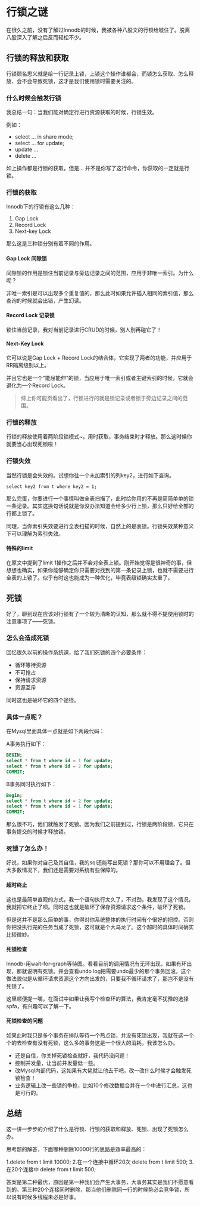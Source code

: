 # 行锁之谜

在很久之前，没有了解过Innodb的时候，我被各种八股文的行锁给唬住了。脱离八股深入了解之后反而轻松不少。

## 行锁的释放和获取

行锁顾名思义就是给一行记录上锁，上锁这个操作谁都会，而锁怎么获取、怎么释放、会不会导致死锁，这才是我们使用锁时需要关注的。

### 什么时候会触发行锁
我总结一句：当我们能对确定行进行资源获取的时候，行锁生效。

例如：
- select ... in share mode;
- select ... for update;
- update ...
- delete ...

如上操作都是行锁的获取，但是... 并不是你写了这行命令，你获取的一定就是行锁。
### 行锁的获取
Innodb下的行锁有这么几种：
1. Gap Lock
2. Record Lock
3. Next-key Lock

那么这是三种锁分别有着不同的作用。

#### Gap Lock 间隙锁
间隙锁的作用是锁住当前记录与旁边记录之间的范围，应用于非唯一索引。为什么呢？

非唯一索引是可以出现多个重复值的，那么此时如果允许插入相同的索引值，那么查询的时候就会出错，产生幻读。

#### Record Lock 记录锁
锁住当前记录，我对当前记录进行CRUD的时候，别人别再碰它了！

#### Next-Key Lock 
它可以说是Gap Lock + Record Lock的结合体，它实现了两者的功能，并应用于RR隔离级别以上。

并且它也是一个"能屈能伸"的锁，当应用于唯一索引或者主键索引的时候，它就会退化为一个Record Lock。

> 综上你可能页看出了，行锁进行的就是锁记录或者锁于旁边记录之间的范围。
### 行锁的释放
行锁的释放使用着两阶段锁模式~，用时获取，事务结束时才释放。那么这时候你就要当心出现死锁啦！
### 行锁失效
当然行锁是会失效的。试想你往一个未加索引的列key2，进行如下查询。
```mysql
select key2 from t where key2 = 1;
```
那么完蛋，你要进行一个事情叫做全表扫描了，此时给你用的不再是简简单单的锁一条记录。其实这换句话说就是你没办法知道会给多少行上锁，那么只好给全部的行都上锁了。

同理，当你索引失效要进行全表扫描的时候，自然上的是表锁。行锁失效某种意义下可以理解为索引失效。

#### 特殊的limit
在原文中提到了limit 1操作之后并不会对全表上锁。刚开始觉得是很神奇的事，但想想也确实，如果你能够确定你只需要对找到的第一条记录上锁，也就不需要进行全表的上锁了。似乎有时这也能成为一种优化，毕竟表级锁确实太重了。

## 死锁
好了，聊到现在应该对行锁有了一个较为清晰的认知，那么就不得不提使用锁时的注意事项了——死锁。

### 怎么会造成死锁
回忆很久以前的操作系统课，给了我们死锁的四个必要条件：
- 循环等待资源
- 不可抢占
- 保持请求资源
- 资源互斥

同时这也是破坏它的四个途径。

### 具体一点呢？
在Mysql里面具体一点就是如下两段代码：

A事务执行如下：
```sql
BEGIN;
select * from t where id = 1 for update;
select * from t where id = 2 for update;
COMMIT;
```
B事务同时执行如下：
```sql
Begin;
select * from t where id = 2 for update;
select * from t where id = 1 for update;
COMMIT;
```

那么很不巧，他们就触发了死锁。因为我们之前提到过，行锁是两阶段锁，它只在事务提交的时候才释放锁。

### 死锁了怎么办！
好说，如果你对自己及其自信，我的sql还能写出死锁？那你可以不用理会了。但大多数情况下，我们还是需要对系统有些保障的。

#### 超时终止
这也是最简单直观的方式，我一个语句执行太久了，不对劲，我发现了这个情况，我就把它终止了呗。同时这也就是破坏了保存资源请求这个条件，破坏了死锁。

但是这并不是那么简单的事，你得对你系统整体的执行时间有个很好的把控。否则你把没执行完的任务当成了死锁，这可就是个大乌龙了。这个超时的具体时间确实比较微妙。

#### 死锁检查

Innodb-用wait-for-graph等待图。看看目前的调用情况有无环出现，如果有环出现，那就说明有死锁。并会查看undo log把需要undo最少的那个事务回滚。这个做法貌似是从循环请求资源这个方向出发的，只要我不循环请求了，那岂不是没有死锁了。

这里顺便提一嘴，在面试中如果让我写个检查环的算法，我肯定毫不犹豫的选择spfa，有兴趣可以了解一下。

#### 死锁检查的问题
如果此时我只是多个事务在排队等待一个热点锁，并没有死锁出现，我就在这一个个的去检查有没有死锁，这么多的事务这是一个很大的消耗，我该怎么办。

- 还是自信，你关掉死锁检查就好，我代码没问题！
- 控制并发量，让当前并发量低一些。
- 改Mysql内部代码，这如果有大佬就让他去干吧，改一改什么时候才会触发死锁检查！
- 业务逻辑上改一些锁的争抢，比如10个修改数据合并在一个中进行汇总，这也是可行的。

## 总结
这一讲一步步的介绍了什么是行锁、行锁的获取和释放、死锁、出现了死锁怎么办。

思考题的解答，下面哪种删除10000行的思路是效率最高的：

1.delete from t limit 10000;
2.在一个连接中循环20次 delete from t limit 500;
3.在20个连接中 delete from t limit 500;

答案是第二种最优，原因是第一种我们会产生大事务，大事务其实是我们不愿意看到的。第三种20个连接同时删除，那当他们删除同一行的时候势必会竞争锁，所以说有时候多线程未必是好事。